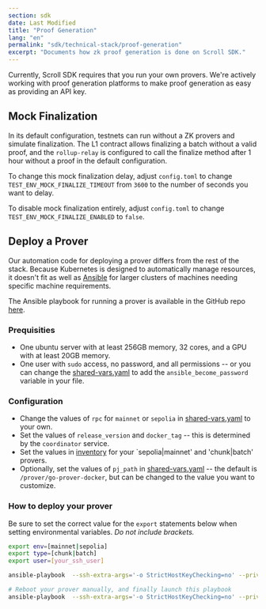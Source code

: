 ```yaml
---
section: sdk
date: Last Modified
title: "Proof Generation"
lang: "en"
permalink: "sdk/technical-stack/proof-generation"
excerpt: "Documents how zk proof generation is done on Scroll SDK."
---
```


<!-- Info about running the Ansible script for proof generation (and eventually using external prover partners) will go here. -->

Currently, Scroll SDK requires that you run your own provers. We're actively working with proof generation platforms to make proof generation as easy as providing an API key.

## Mock Finalization

In its default configuration, testnets can run without a ZK provers and simulate finalization. The L1 contract allows finalizing a batch without a valid proof, and the `rollup-relay` is configured to call the finalize method after 1 hour without a proof in the default configuration.

To change this mock finalization delay, adjust `config.toml` to change `TEST_ENV_MOCK_FINALIZE_TIMEOUT` from `3600` to the number of seconds you want to delay.

To disable mock finalization entirely, adjust `config.toml` to change `TEST_ENV_MOCK_FINALIZE_ENABLED` to `false`.

## Deploy a Prover

Our automation code for deploying a prover differs from the rest of the stack. Because Kubernetes is designed to automatically manage resources, it doesn't fit as well as [Ansible](https://www.ansible.com/) for larger clusters of machines needing specific machine requirements.

The Ansible playbook for running a prover is available in the GitHub repo [here](https://github.com/scroll-tech/scroll-sdk/tree/develop/ansible/playbooks).

### Prequisities

- One ubuntu server with at least 256GB memory, 32 cores, and a GPU with at least 20GB memory.
- One user with `sudo` access, no password, and all permissions -- or you can change the [shared-vars.yaml](https://github.com/scroll-tech/scroll-sdk/blob/develop/ansible/playbooks/vars/shared-vars.yaml) to add the `ansible_become_password` variable in your file.

### Configuration

- Change the values of `rpc` for `mainnet` or `sepolia` in [shared-vars.yaml](https://github.com/scroll-tech/scroll-sdk/blob/develop/ansible/playbooks/vars/shared-vars.yaml) to your own.
- Set the values of `release_version` and `docker_tag` -- this is determined by the `coordinator` service.
- Set the values in [inventory](https://github.com/scroll-tech/scroll-sdk/blob/develop/ansible/playbooks/inventory/provers) for your `sepolia|mainnet' and 'chunk|batch' provers.
- Optionally, set the values of `pj_path` in [shared-vars.yaml](https://github.com/scroll-tech/scroll-sdk/blob/develop/ansible/playbooks/vars/shared-vars.yaml) -- the default is `/prover/go-prover-docker`, but can be changed to the value you want to customize.

### How to deploy your prover

Be sure to set the correct value for the `export` statements below when setting environmental variables. _Do not include brackets._

```bash
export env=[mainnet|sepolia]
export type=[chunk|batch]
export user=[your_ssh_user]

ansible-playbook  --ssh-extra-args='-o StrictHostKeyChecking=no' --private-key $your_key  prover-bootstrap.yaml  -u $user -e env=$env -e type=$type -i inventory/provers

# Reboot your prover manually, and finally launch this playbook
ansible-playbook  --ssh-extra-args='-o StrictHostKeyChecking=no' --private-key $your_key  prover-deploy.yaml  -u $user -e env=$env -e type=$type -i inventory/provers
```
